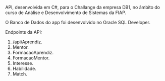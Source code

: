 API, desenvolvida em C#, para o Challange da empresa DB1, no âmbito do curso de Análise e Desenvolvimento de Sistemas da FIAP.

O Banco de Dados do app foi desenvolvido no Oracle SQL Developer.

Endpoints da API:

1. /api/Aprendiz.
2. Mentor.
3. FormacaoAprendiz.
4. FormacaoMentor.
5. Interesse.
6. Habilidade.
7. Match.
